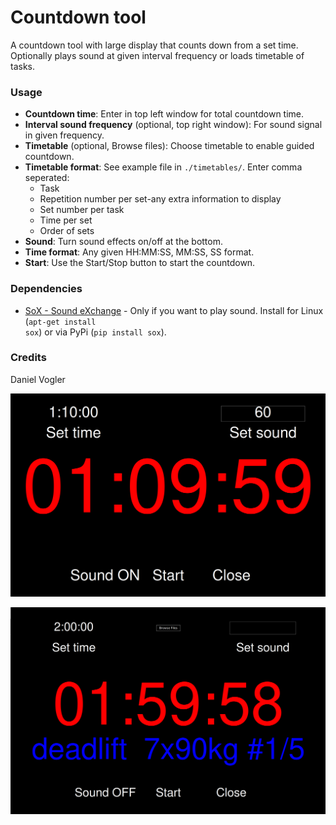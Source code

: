 # Countdown tool

A countdown tool with large display that counts down from a set time. Optionally plays sound at given interval frequency or loads timetable of tasks.

### Usage
- **Countdown time**: Enter in top left window for total countdown time.
- **Interval sound frequency** (optional, top right window): For sound signal in given frequency. 
- **Timetable** (optional, Browse files): Choose timetable to enable guided countdown. 
- **Timetable format**: See example file in <code>./timetables/</code>. Enter comma seperated:
  - Task
  - Repetition number per set-any extra information to display
  - Set number per task
  - Time per set
  - Order of sets
- **Sound**: Turn sound effects on/off at the bottom. 
- **Time format**: Any given HH:MM:SS, MM:SS, SS format. 
- **Start**: Use the Start/Stop button to start the countdown.

### Dependencies
- [SoX - Sound eXchange](http://sox.sourceforge.net/) - Only if you want to play sound. 
Install for Linux (<code>apt-get install sox</code>) or via PyPi (<code>pip install sox</code>).

### Credits 
Daniel Vogler



![Example image](/images/countdown_example.png "Example of countdown")

![Example image timetable](/images/countdown_example_timetable.png "Example of timetable use")

